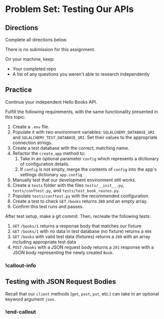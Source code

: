 # Problem Set: Testing Our APIs

## Directions

Complete all directions below.

There is no submission for this assignment.

On your machine, keep:

- Your completed repo
- A list of any questions you weren't able to research independently

## Practice

Continue your independent Hello Books API.

Fulfill the following requirements, with the same functionality presented in this topic:

1. Create a `.env` file.
1. Populate it with two environment variables: `SQLALCHEMY_DATABASE_URI` and `SQLALCHEMY_TEST_DATABASE_URI`. Set their values to the appropriate connection strings.
1. Create a test database with the correct, matching name.
1. Refactor the `create_app` method to:
   1. Take in an optional parameter `config` which represents a dictionary of configuration details.
   2. If `config` is not empty, merge the contents of `config` into the app's settings dictionary `app.config`
2. Manually test that our development environment still works.
3. Create a `tests` folder with the files `tests/__init__.py`, `tests/conftest.py`, and `tests/test_book_routes.py`.
4. Populate `tests/conftest.py` with the recommended configuration.
5. Create a test to check `GET` `/books` returns `200` and an empty array.
6. Confirm this test runs and passes.

After test setup, make a git commit. Then, recreate the following tests:

1. `GET` `/books/1` returns a response body that matches our fixture
1. `GET` `/books/1` with no data in test database (no fixture) returns a `404`
1. `GET` `/books` with valid test data (fixtures) returns a `200` with an array including appropriate test data
1. `POST` `/books` with a JSON request body returns a `201` response with a JSON body representing the newly created `Book`.

### !callout-info

## Testing with JSON Request Bodies

Recall that our `client` methods (`get`, `post`, `put`, etc.) can take in an optional keyword argument `json`.

### !end-callout
